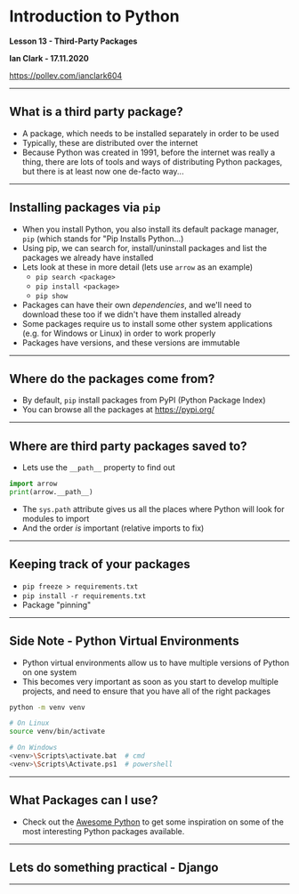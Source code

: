 # Introduction to Python
**Lesson 13 - Third-Party Packages**

**Ian Clark - 17.11.2020**

https://pollev.com/ianclark604

----

## What is a third party package?
* A package, which needs to be installed separately in order to be used
* Typically, these are distributed over the internet
* Because Python was created in 1991, before the internet was really a thing, there are lots of tools and ways of distributing Python packages, but there is at least now one de-facto way...

----

## Installing packages via `pip`
* When you install Python, you also install its default package manager, `pip` (which stands for "Pip Installs Python...)
* Using pip, we can search for, install/uninstall packages and list the packages we already have installed
* Lets look at these in more detail (lets use `arrow` as an example)
  * `pip search <package>`
  * `pip install <package>`
  * `pip show`
* Packages can have their own _dependencies_, and we'll need to download these too if we didn't have them installed already
* Some packages require us to install some other system applications (e.g. for Windows or Linux) in order to work properly
* Packages have versions, and these versions are immutable

----

## Where do the packages come from?

* By default, `pip` install packages from PyPI (Python Package Index)
* You can browse all the packages at https://pypi.org/

----

## Where are third party packages saved to?

* Lets use the `__path__` property to find out

```py
import arrow
print(arrow.__path__)
```

* The `sys.path` attribute gives us all the places where Python will look for modules to import
* And the order _is_ important (relative imports to fix)

----

## Keeping track of your packages
* `pip freeze > requirements.txt`
* `pip install -r requirements.txt`
* Package "pinning"

----

## Side Note - Python Virtual Environments

* Python virtual environments allow us to have multiple versions of Python on one system
* This becomes very important as soon as you start to develop multiple projects, and need to ensure that you have all of the right packages

```bash
python -m venv venv

# On Linux
source venv/bin/activate

# On Windows
<venv>\Scripts\activate.bat  # cmd
<venv>\Scripts\Activate.ps1  # powershell
```

---

## What Packages can I use?

* Check out the [Awesome Python](https://github.com/vinta/awesome-python) to get some inspiration on some of the most interesting Python packages available.

----

## Lets do something practical - Django

----

